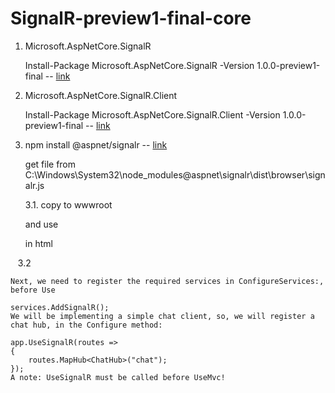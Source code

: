 # SignalR-preview1-final-core

1. Microsoft.AspNetCore.SignalR

   Install-Package Microsoft.AspNetCore.SignalR -Version 1.0.0-preview1-final
    -- [link](https://www.nuget.org/packages/Microsoft.AspNetCore.SignalR)

2. Microsoft.AspNetCore.SignalR.Client

   Install-Package Microsoft.AspNetCore.SignalR.Client -Version 1.0.0-preview1-final
   -- [link](https://www.nuget.org/packages/Microsoft.AspNetCore.SignalR.Client)

3. npm install @aspnet/signalr
    -- [link](https://www.npmjs.com/package/@aspnet/signalr)

    get file from 
    C:\Windows\System32\node_modules\@aspnet\signalr\dist\browser\signalr.js

    3.1. copy to wwwroot

     and use 
     <script src="js/signalr.js"></script> in html
     
    3.2
    
    Next, we need to register the required services in ConfigureServices:, before Use

    services.AddSignalR();
    We will be implementing a simple chat client, so, we will register a chat hub, in the Configure method:

    app.UseSignalR(routes =>
    {
        routes.MapHub<ChatHub>("chat");
    });
    A note: UseSignalR must be called before UseMvc!
